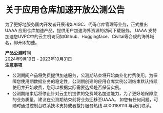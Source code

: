 # 关于应用仓库加速开放公测公告

为了更好地服务国内开发者开展诸如AIGC、代码仓库管理等业务，正式推出 UAAA 应用仓库加速产品，提供用户加速海外资源的访问下载服务。 UAAA 支持加速您UVPC中的云主机访问如Github、Huggingface、Civitai等合规的海外域名，即开即加速。

**产品公测时间**
<br>
2024年9月19日 - 2023年10月31日
<br>
**注意事项**
- 公测期间产品将免费提供加速服务，公测期结束将开始商业化付费使用。为保障您使用期数据业务的稳定性，公测期创建的应用仓库实例公测结束默认持续使用并开始收费，您可以根据实际需要选择是否保留实例。
- 公测期结束后将停止针对云主机提供的免费域名加速能力，为了更好地保障您的业务质量，建议在公测期结束前将业务迁移至UAAA。
如您有任何问题，可随时通过控制台联系技术支持或者拨打服务热线 4000188113 与我们联系。
